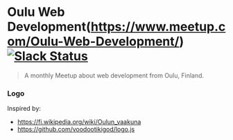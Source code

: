 Oulu Web Development(https://www.meetup.com/Oulu-Web-Development/) [![Slack Status](https://ouluwebdevslackin.herokuapp.com/badge.svg)](https://ouluwebdevslackin.herokuapp.com)
==================

> A monthly Meetup about web development from Oulu, Finland.

### Logo

Inspired by:

- https://fi.wikipedia.org/wiki/Oulun_vaakuna
- https://github.com/voodootikigod/logo.js
